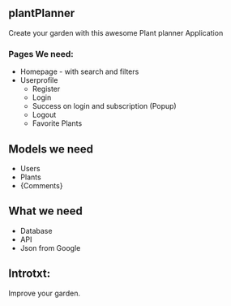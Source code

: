 ## plantPlanner
Create your garden with this awesome Plant planner Application

### Pages We need:
* Homepage - with search and filters
* Userprofile
  * Register
  * Login
  * Success on login and subscription (Popup)
  * Logout
  * Favorite Plants



## Models we need
* Users
* Plants
* {Comments}


## What we need
* Database
* API
* Json from Google

## Introtxt:
Improve your garden.
